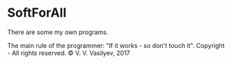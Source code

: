 # SoftForAll
There are some my own programs.

The main rule of the programmer: "If it works - so don't touch it".
Copyright - All rights reserved.
© V. V. Vasilyev, 2017
